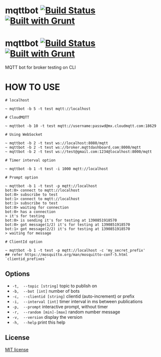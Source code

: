 # mqttbot [![Build Status](https://secure.travis-ci.org/cresprit/mqttbot.png?branch=master)](https://travis-ci.org/cresprit/mqttbot) [![Built with Grunt](https://cdn.gruntjs.com/builtwith.png)](http://gruntjs.com/)
# mqttbot [![Build Status](https://secure.travis-ci.org/cresprit/mqttbot.png?branch=master)](https://travis-ci.org/cresprit/mqttbot) [![Built with Grunt](https://cdn.gruntjs.com/builtwith.png)](http://gruntjs.com/)

MQTT bot for broker testing on CLI

# HOW TO USE

```
# localhost

~ mqttbot -b 5 -t test mqtt://localhost

# CloudMQTT

~ mqttbot -b 10 -t test mqtt://username:passwd@mx.cloudmqtt.com:18629

# Using WebSocket

~ mqttbot -b 2 -t test ws://localhost:8080/mqtt
~ mqttbot -b 2 -t test ws://broker.mqttdashboard.com:8000/mqtt
~ mqttbot -b 2 -t test ws://test@gmail.com:1234@localhost:8000/mqtt

# Timer interval option

~ mqttbot -b 1 -t test -i 1000 mqtt://localhost

# Prompt option

~ mqttbot -b 1 -t test -p mqtt://localhost
bot:0> connect to mqtt://localhost
bot:0> subscribe to test
bot:1> connect to mqtt://localhost
bot:1> subscribe to test
bot:0> waiting for connection
bot:0> has a connection
> it's for testing
bot:0> is sending it's for testing at 1390851918570
bot:0> got message(1/2) it's for testing at 1390851918570
bot:1> got message(2/2) it's for testing at 1390851918570
> waiting for message

# ClientId option

~ mqttbot -b 1 -t test -p mqtt://localhost -c 'my_secret_prefix'
## refer https://mosquitto.org/man/mosquitto-conf-5.html `clientid_prefixes`

```

## Options

- `-t,  --topic [string]` topic to publish on
- `-b,  --bot [int]` number of bots
- `-c,  --clientid [string]` clientid (auto-increment) or prefix
- `-i,  --interval [int]` timer interval in ms between publications
- `-p,  --prompt` interactive prompt, without timer
- `-r,  --random [min]-[max]` random number message
- `-v,  --version` display the version
- `-h,  --help` print this help

## License

[MIT license](http://opensource.org/licenses/MIT)
